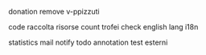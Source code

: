 donation
remove v-ppizzuti

code
raccolta risorse
count trofei
check english lang
i18n

statistics
mail notify
todo annotation
test esterni